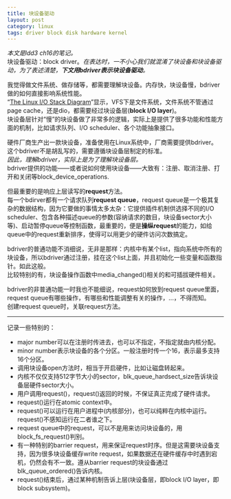 ```yaml
---
title: 块设备驱动
layout: post
category: linux
tags: driver block disk hardware kernel
---
```


*本文是ldd3 ch16的笔记。*  
块设备驱动：block driver。*在表达时，一不小心我们就混淆了块设备和块设备驱动，为了表述清楚，**下文用bdriver表示块设备驱动**。*  

我觉得做文件系统、做存储等，都需要理解块设备。内存快，块设备慢，bdriver做的如何直接影响系统性能。  
“[The Linux I/O Stack Diagram](http://www.thomas-krenn.com/en/oss/linux-io-stack-diagram/linux-io-stack-diagram_v0.1.pdf)”显示，VFS下是文件系统，文件系统不管通过page cache，还是dio，都需要经过块设备层(**block I/O layer**)。  
块设备层针对“慢”的块设备做了非常多的逻辑，实际上是提供了很多功能和性能方面的机制，比如请求队列、I/O scheduler、各个功能抽象接口。  

硬件厂商生产出一款块设备，准备使用在Linux系统中，厂商需要提供bdriver。  
这个bdriver不是胡乱写的，需要遵循块设备层制定的标准。  
*因此，理解bdriver，实际上是为了理解块设备层。*  
bdriver提供的功能——或者说如何使用块设备——大致有：注册、取消注册、打开和关闭等block_device_operations.  

但最重要的是响应上层读写的**request**方法。  
每一个bdirver都有一个请求队列**request queue**，request queue是一个极其复杂的数据结构，因为它要做的事情太多太杂：它提供插件机制供选择不同的I/O scheduler、包含各种描述queue的参数(容纳请求的数目，块设备sector大小等)、启动暂停queue等控制函数，最重要的，便是**操纵request**的能力，如给queue中的request重新排序，使得可以用更少的硬件访问次数搞定。

bdriver的普通功能不消细说，无非是那样：内核中有某个list，指向系统中所有的块设备，所以bdriver通过注册，挂在这个list上面，并且初始化一些变量和函数指针。如此这般。  
比较特别的有，块设备操作函数中media_changed()相关的和可插拔硬件相关。  

bdriver的非普通功能一时我也不能细说，request如何放到request queue里面，request queue有哪些操作，有哪些和性能调整有关的操作，...，不得而知。  
创建request queue时，关联request方法。  

---

记录一些特别的：  
- major number可以在注册时传进去，也可以不指定，不指定就由内核分配。  
- minor number表示块设备的各个分区。一般注册时传一个16，表示最多支持16个分区。  
- 调用块设备open方法时，相当于开启硬件，比如让磁盘转起来。  
- 内核不仅仅支持512字节大小的sector，blk_queue_hardsect_size告诉块设备层硬件sector大小。  
- 用户调用request()，request()返回的时候，不保证真正完成了硬件请求。  
- request()运行在atomic context中。  
- request()可以运行在用户进程中(内核部分)，也可以纯粹在内核中运行。request()不感知运行在二者谁之下。  
- request queue中的request，可以不是用来访问块设备的，用block_fs_request()判别。  
- 有一种特别的barrier request，用来保证request时序。但是这需要块设备支持，因为很多块设备缓存write request，如果数据还在硬件缓存中时遇到宕机，仍然会有不一致。遵从barrier request的块设备通过blk_queue_ordered()告诉内核。  
- request()结束后，通过某种机制告诉上层(块设备层，即block I/O layer，即block subsystem)。  
